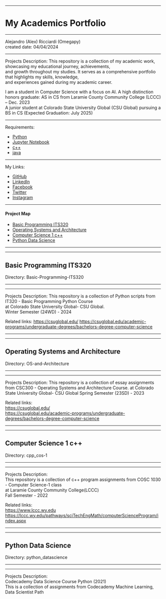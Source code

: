 -----------------------------------------------------------------------------------------------------------------------------
# My Academics Portfolio
-----------------------------------------------------------------------------------------------------------------------------

 Alejandro (Alex) Ricciardi (Omegapy)  
 created date: 04/04/2024  

-----------------------------------------------------------------------------------------------------------------------------

Projects Description: 
This repository is a collection of my academic work, showcasing my educational journey, achievements,  
and growth throughout my studies. It serves as a comprehensive portfolio that highlights my skills, knowledge,   
and experiences gained during my academic career.

I am a student in Computer Science with a focus on AI. 
A high distinction honors graduate: AS in CS from Laramie County Community College (LCCC) – Dec. 2023  
A junior student at Colorado State University Global (CSU Global) pursuing a BS in CS (Expected Graduation: July 2025)


-----------------------------------------------------------------------------------------------------------------------------

Requirements:  
- [Python](https://www.python.org/)
- [Jupyter Notebook](https://jupyter.org/)    
- [c++](https://isocpp.org/std/the-standard)
- [java](https://www.java.com/en/)

-----------------------------------------------------------------------------------------------------------------------------

My Links:   
- [GitHub](https://github.com/Omegapy)   
- [LinkedIn](https://www.linkedin.com/in/alex-ricciardi/)
- [Facebook](https://www.facebook.com/profile.php?id=100089638857137)  
- [Twitter](https://twitter.com/RicciardiAlex)   
- [Instagram](https://www.instagram.com/alexomegapy/)  

-----------------------------------------------------------------------------------------------------------------------------

#### Project Map
- [Basic Programming ITS320](#basic-programming-its320) 
- [Operating Systems and Architecture](#operating-systems-and-architecture) 
- [Computer Science 1 c++](#computer-science-1-c++) 
- [Python Data Science](#python-data-science)

-----------------------------------------------------------------------------------------------------------------------------
-----------------------------------------------------------------------------------------------------------------------------
## Basic Programming ITS320
Directory: Basic-Programming-ITS320

-----------------------------------------------------------------------------------------------------------------------------
-----------------------------------------------------------------------------------------------------------------------------

Projects Description:
This repository is a collection of Python scripts from IT320 - Basic Programming Python Course  
at Colorado State University Global- CSU Global.  
Winter Semester (24WD) - 2024

Related links:
https://csuglobal.edu/
https://csuglobal.edu/academic-programs/undergraduate-degrees/bachelors-degree-computer-science


-----------------------------------------------------------------------------------------------------------------------------
-----------------------------------------------------------------------------------------------------------------------------
## Operating Systems and Architecture
Directory: OS-and-Architecture  

-----------------------------------------------------------------------------------------------------------------------------
-----------------------------------------------------------------------------------------------------------------------------

Projects Description:
This repository is a collection of essay assignments from CSC300 - Operating Systems and Architecture Course.
at Colorado State University Global- CSU Global
Spring Semester (23SD) - 2023

Related links:  
https://csuglobal.edu/  
https://csuglobal.edu/academic-programs/undergraduate-degrees/bachelors-degree-computer-science  

-----------------------------------------------------------------------------------------------------------------------------
-----------------------------------------------------------------------------------------------------------------------------
## Computer Science 1 c++
Directory: cpp_cos-1  

-----------------------------------------------------------------------------------------------------------------------------
-----------------------------------------------------------------------------------------------------------------------------

Projects Description:  
This repository is a collection of c++ program assignments from COSC 1030 - Computer Science-1 class  
at Laramie County Community College(LCCC)  
Fall Semester - 2022

Related links:  
https://www.lccc.wy.edu  
https://lccc.wy.edu/pathways/sciTechEngMath/computerScienceProgram/index.aspx  

-----------------------------------------------------------------------------------------------------------------------------
-----------------------------------------------------------------------------------------------------------------------------
## Python Data Science  
Directory: python_datascience  

-----------------------------------------------------------------------------------------------------------------------------
-----------------------------------------------------------------------------------------------------------------------------

Projects Description:  
Codecademy Data Science Course Python (2021)  
This is a collection of assignments from Codecademy Machine Learning, Data Scientist Path  



